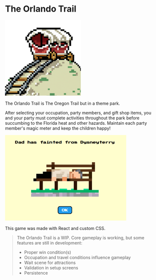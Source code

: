 # The Orlando Trail

<img src="public/logo.png" width="250">

The Orlando Trail is The Oregon Trail but in a theme park.

After selecting your occupation, party members, and gift shop items, you and your party must complete activities throughout the park before succumbing to the Florida heat and other hazards. Maintain each party member's magic meter and keep the children happy!

<img src="assets/dysneyterry.png" width="400">

This game was made with React and custom CSS.

> The Orlando Trail is a WIP. Core gameplay is working, but some features are still in development:
>
> - Proper win condition(s)
> - Occupation and travel conditions influence gameplay
> - Wait scene for attractions
> - Validation in setup screens
> - Persistence
